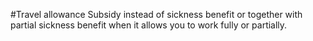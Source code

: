#Travel allowance
Subsidy instead of sickness benefit or together with partial sickness benefit when it allows you to work fully or partially.
